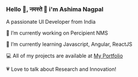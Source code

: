 ### Hello 👋, नमस्ते 🙏 i'm Ashima Nagpal

A passionate UI Developer from India

🔭 I’m currently working on Percipient NMS

🏫 I’m currently learning Javascript, Angular, ReactJS

💻 All of my projects are available at [My Portfolio](https://ashima-nagpal.netlify.app/)

💗 Love to talk about Research and Innovation!
<!--
**ashimanagpal/ashimanagpal** is a ✨ _special_ ✨ repository because its `README.md` (this file) appears on your GitHub profile.

Here are some ideas to get you started:

- 🔭 I’m currently working on ...
- 🌱 I’m currently learning ...
- 👯 I’m looking to collaborate on ...
- 🤔 I’m looking for help with ...
- 💬 Ask me about ...
- 📫 How to reach me: ...
- 😄 Pronouns: ...
- ⚡ Fun fact: ...
-->
